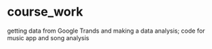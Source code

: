 # course_work
getting data from Google Trands and making a data analysis; code for music app and song analysis
 
